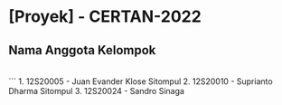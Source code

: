 # [Proyek] - CERTAN-2022

## Nama Anggota Kelompok
<br>
```
 1. 12S20005 - Juan Evander Klose Sitompul
 2. 12S20010 - Suprianto Dharma Sitompul
 3. 12S20024 - Sandro Sinaga
 
 ```


